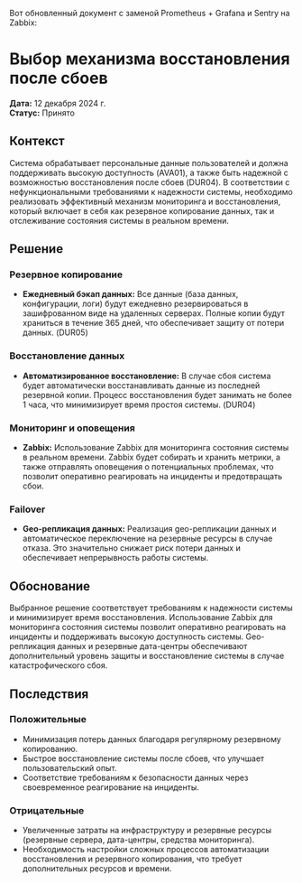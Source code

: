 Вот обновленный документ с заменой Prometheus + Grafana и Sentry на Zabbix:

# Выбор механизма восстановления после сбоев

**Дата:** 12 декабря 2024 г.  
**Статус:** Принято

## Контекст

Система обрабатывает персональные данные пользователей и должна поддерживать высокую доступность (AVA01), а также быть надежной с возможностью восстановления после сбоев (DUR04). В соответствии с нефункциональными требованиями к надежности системы, необходимо реализовать эффективный механизм мониторинга и восстановления, который включает в себя как резервное копирование данных, так и отслеживание состояния системы в реальном времени.

## Решение

### Резервное копирование

- **Ежедневный бэкап данных:** Все данные (база данных, конфигурации, логи) будут ежедневно резервироваться в зашифрованном виде на удаленных серверах. Полные копии будут храниться в течение 365 дней, что обеспечивает защиту от потери данных. (DUR05)

### Восстановление данных

- **Автоматизированное восстановление:** В случае сбоя система будет автоматически восстанавливать данные из последней резервной копии. Процесс восстановления будет занимать не более 1 часа, что минимизирует время простоя системы. (DUR04)

### Мониторинг и оповещения

- **Zabbix:** Использование Zabbix для мониторинга состояния системы в реальном времени. Zabbix будет собирать и хранить метрики, а также отправлять оповещения о потенциальных проблемах, что позволит оперативно реагировать на инциденты и предотвращать сбои.

### Failover

- **Geo-репликация данных:** Реализация geo-репликации данных и автоматическое переключение на резервные ресурсы в случае отказа. Это значительно снижает риск потери данных и обеспечивает непрерывность работы системы.

## Обоснование

Выбранное решение соответствует требованиям к надежности системы и минимизирует время восстановления. Использование Zabbix для мониторинга состояния системы позволит оперативно реагировать на инциденты и поддерживать высокую доступность системы. Geo-репликация данных и резервные дата-центры обеспечивают дополнительный уровень защиты и восстановление системы в случае катастрофического сбоя.

## Последствия

### Положительные

- Минимизация потерь данных благодаря регулярному резервному копированию.
- Быстрое восстановление системы после сбоев, что улучшает пользовательский опыт.
- Соответствие требованиям к безопасности данных через своевременное реагирование на инциденты.

### Отрицательные

- Увеличенные затраты на инфраструктуру и резервные ресурсы (резервные сервера, дата-центры, средства мониторинга).
- Необходимость настройки сложных процессов автоматизации восстановления и резервного копирования, что требует дополнительных ресурсов и времени.